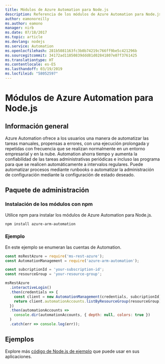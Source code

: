 ```yaml
---
title: Módulos de Azure Automation para Node.js
description: Referencia de los módulos de Azure Automation para Node.js
author: eamonoreilly
ms.author: eamono
manager: nirb
ms.date: 07/18/2017
ms.topic: article
ms.devlang: nodejs
ms.service: Automation
ms.openlocfilehash: 281b5081163fc3b0b74219c766ff9be5c421296b
ms.sourcegitcommit: 34172ad11850839ddd81d02841807e07f3761425
ms.translationtype: HT
ms.contentlocale: es-ES
ms.lasthandoff: 03/19/2019
ms.locfileid: "58052597"
---
```

# <a name="azure-automation-modules-for-nodejs"></a>Módulos de Azure Automation para Node.js

## <a name="overview"></a>Información general

Azure Automation ofrece a los usuarios una manera de automatizar las tareas manuales, propensas a errores, con una ejecución prolongada y repetidas con frecuencia que se realizan normalmente en un entorno empresarial y en la nube. Automation ahorra tiempo y aumenta la confiabilidad de las tareas administrativas periódicas e incluso las programa para que se realicen automáticamente a intervalos regulares. Puede automatizar procesos mediante runbooks o automatizar la administración de configuración mediante la configuración de estado deseado.

## <a name="management-package"></a>Paquete de administración

### <a name="install-the-modules-with-npm"></a>Instalación de los módulos con npm

Utilice npm para instalar los módulos de Azure Automation para Node.js.

```bash
npm install azure-arm-automation
```

### <a name="example"></a>Ejemplo

En este ejemplo se enumeran las cuentas de Automation.

```javascript
const msRestAzure = require('ms-rest-azure');
const AutomationManagement = require('azure-arm-automation');

const subcriptionId = 'your-subscription-id';
const resourceGroup = 'your-resource-group';

msRestAzure
  .interactiveLogin()
  .then(credentials => {
    const client = new AutomationManagement(credentials, subcriptionId);
    return client.automationAccounts.listByResourceGroup(resourceGroup);
  })
  .then(automationAccounts =>
    console.dir(automationAccounts, { depth: null, colors: true })
  )
  .catch(err => console.log(err));
```

## <a name="samples"></a>Ejemplos

Explore más [código de Node.js de ejemplo](https://azure.microsoft.com/resources/samples/?platform=nodejs) que puede usar en sus aplicaciones.
